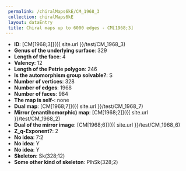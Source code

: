 ```yaml
--- 
 permalink: /chiralMaps6kE/CM_1968_3 
 collection: chiralMaps6kE
 layout: dataEntry
 title: Chiral maps up to 6000 edges - CM[1968;3]
---
```


- **ID**: [CM[1968;3]]({{ site.url }}/test/CM_1968_3)
- **Genus of the underlying surface**: 329
- **Length of the face**: 4
- **Valency**: 12
- **Length of the Petrie polygon**: 246
- **Is the automorphism group solvable?**: S
- **Number of vertices**: 328
- **Number of edges**: 1968
- **Number of faces**: 984
- **The map is self-**: none
- **Dual map**: [CM[1968;7]]({{ site.url }}/test/CM_1968_7)
- **Mirror (enantihomorphic) map**: [CM[1968;2]]({{ site.url }}/test/CM_1968_2)
- **Dual of the mirror image**: [CM[1968;6]]({{ site.url }}/test/CM_1968_6)
- **Z_q-Exponent?**: 2
- **No idea**:  7:2
- **No idea**: Y
- **No idea**: Y
- **Skeleton**: Sk(328;12)
- **Some other kind of skeleton**: PlhSk(328;2)
